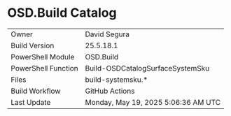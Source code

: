 ﻿# OSD.Build Catalog

| | |
|-|-|
| Owner | David Segura |
| Build Version | 25.5.18.1 |
| PowerShell Module | OSD.Build |
| PowerShell Function | Build-OSDCatalogSurfaceSystemSku |
| Files | build-systemsku.* |
| Build Workflow | GitHub Actions |
| Last Update | Monday, May 19, 2025 5:06:36 AM UTC |
